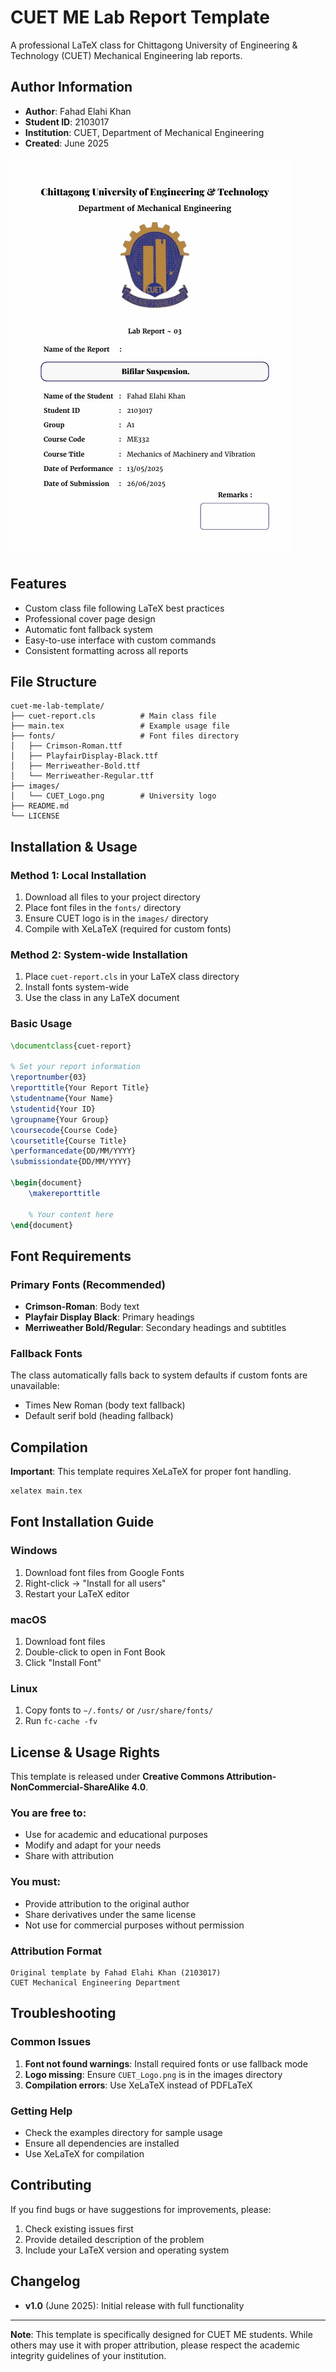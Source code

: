 # CUET ME Lab Report Template

A professional LaTeX class for Chittagong University of Engineering & Technology (CUET) Mechanical Engineering lab reports.

## Author Information
- **Author**: Fahad Elahi Khan
- **Student ID**: 2103017
- **Institution**: CUET, Department of Mechanical Engineering
- **Created**: June 2025

![Cover Page](https://github.com/fahadelahikhan/cuet-me-lab-template/blob/fb08ba7673180ad2c8fd156199044c929f8eb306/main.jpg)


## Features
- Custom class file following LaTeX best practices
- Professional cover page design
- Automatic font fallback system
- Easy-to-use interface with custom commands
- Consistent formatting across all reports

## File Structure
```
cuet-me-lab-template/
├── cuet-report.cls          # Main class file
├── main.tex                 # Example usage file
├── fonts/                   # Font files directory
│   ├── Crimson-Roman.ttf
│   ├── PlayfairDisplay-Black.ttf
│   ├── Merriweather-Bold.ttf
│   └── Merriweather-Regular.ttf
├── images/
│   └── CUET_Logo.png        # University logo
├── README.md
└── LICENSE
```

## Installation & Usage

### Method 1: Local Installation
1. Download all files to your project directory
2. Place font files in the `fonts/` directory
3. Ensure CUET logo is in the `images/` directory
4. Compile with XeLaTeX (required for custom fonts)

### Method 2: System-wide Installation
1. Place `cuet-report.cls` in your LaTeX class directory
2. Install fonts system-wide
3. Use the class in any LaTeX document

### Basic Usage
```latex
\documentclass{cuet-report}

% Set your report information
\reportnumber{03}
\reporttitle{Your Report Title}
\studentname{Your Name}
\studentid{Your ID}
\groupname{Your Group}
\coursecode{Course Code}
\coursetitle{Course Title}
\performancedate{DD/MM/YYYY}
\submissiondate{DD/MM/YYYY}

\begin{document}
    \makereporttitle
    
    % Your content here
\end{document}
```

## Font Requirements

### Primary Fonts (Recommended)
- **Crimson-Roman**: Body text
- **Playfair Display Black**: Primary headings
- **Merriweather Bold/Regular**: Secondary headings and subtitles

### Fallback Fonts
The class automatically falls back to system defaults if custom fonts are unavailable:
- Times New Roman (body text fallback)
- Default serif bold (heading fallback)

## Compilation
**Important**: This template requires XeLaTeX for proper font handling.

```bash
xelatex main.tex
```

## Font Installation Guide

### Windows
1. Download font files from Google Fonts
2. Right-click → "Install for all users"
3. Restart your LaTeX editor

### macOS
1. Download font files
2. Double-click to open in Font Book
3. Click "Install Font"

### Linux
1. Copy fonts to `~/.fonts/` or `/usr/share/fonts/`
2. Run `fc-cache -fv`

## License & Usage Rights

This template is released under **Creative Commons Attribution-NonCommercial-ShareAlike 4.0**.

### You are free to:
- Use for academic and educational purposes
- Modify and adapt for your needs
- Share with attribution

### You must:
- Provide attribution to the original author
- Share derivatives under the same license
- Not use for commercial purposes without permission

### Attribution Format
```
Original template by Fahad Elahi Khan (2103017)
CUET Mechanical Engineering Department
```

## Troubleshooting

### Common Issues
1. **Font not found warnings**: Install required fonts or use fallback mode
2. **Logo missing**: Ensure `CUET_Logo.png` is in the images directory
3. **Compilation errors**: Use XeLaTeX instead of PDFLaTeX

### Getting Help
- Check the examples directory for sample usage
- Ensure all dependencies are installed
- Use XeLaTeX for compilation

## Contributing
If you find bugs or have suggestions for improvements, please:
1. Check existing issues first
2. Provide detailed description of the problem
3. Include your LaTeX version and operating system

## Changelog
- **v1.0** (June 2025): Initial release with full functionality

---

**Note**: This template is specifically designed for CUET ME students. While others may use it with proper attribution, please respect the academic integrity guidelines of your institution.

